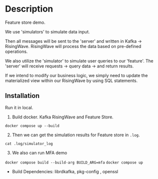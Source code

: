 # Description

Feature store demo.

We use 'simulators' to simulate data input.

Then all messages will be sent to the 'server' and written in Kafka -> RisingWave. RisingWave will process the data based on pre-defined operations.

We also utilize the 'simulator' to simulate user queries to our 'feature'. The 'server' will receive requests -> query data -> and return results.

If we intend to modify our business logic, we simply need to update the materialized view within our RisingWave by using SQL statements.

## Installation

Run it in local.

1. Build docker. Kafka RisingWave and Feature Store.

```docker compose up --build```

2. Then we can get the simulation results for Feature store in `.log`.

```cat .log/simulator_log```

3. We also can run MFA demo

```docker compose build --build-arg BUILD_ARG=mfa```
```docker compose up```

* Build Dependencies: librdkafka, pkg-config , openssl